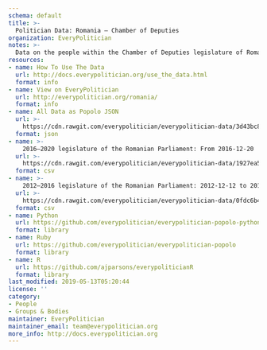 ```yaml
---
schema: default
title: >-
  Politician Data: Romania — Chamber of Deputies
organization: EveryPolitician
notes: >-
  Data on the people within the Chamber of Deputies legislature of Romania.
resources:
- name: How To Use The Data
  url: http://docs.everypolitician.org/use_the_data.html
  format: info
- name: View on EveryPolitician
  url: http://everypolitician.org/romania/
  format: info
- name: All Data as Popolo JSON
  url: >-
    https://cdn.rawgit.com/everypolitician/everypolitician-data/3d43bc8244953f3ff6ba9f05e6e529470d90b88e/data/Romania/Deputies/ep-popolo-v1.0.json
  format: json
- name: >-
    2016–2020 legislature of the Romanian Parliament: From 2016-12-20
  url: >-
    https://cdn.rawgit.com/everypolitician/everypolitician-data/1927ea53a9980d4120e8c2ba90ab1c737d118643/data/Romania/Deputies/term-8.csv
  format: csv
- name: >-
    2012–2016 legislature of the Romanian Parliament: 2012-12-12 to 2016-12-10
  url: >-
    https://cdn.rawgit.com/everypolitician/everypolitician-data/0fdc6b48c837c2ceca4c1193b39d12a27fa4e3ba/data/Romania/Deputies/term-7.csv
  format: csv
- name: Python
  url: https://github.com/everypolitician/everypolitician-popolo-python
  format: library
- name: Ruby
  url: https://github.com/everypolitician/everypolitician-popolo
  format: library
- name: R
  url: https://github.com/ajparsons/everypoliticianR
  format: library
last_modified: 2019-05-13T05:20:44
license: ''
category:
- People
- Groups & Bodies
maintainer: EveryPolitician
maintainer_email: team@everypolitician.org
more_info: http://docs.everypolitician.org
---
```

